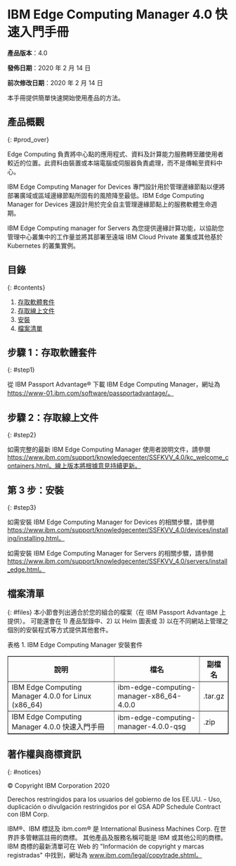 # IBM Edge Computing Manager 4.0 快速入門手冊

<b>產品版本</b>：4.0

<b>發佈日期</b>：2020 年 2 月 14 日

<b>前次修改日期</b>：2020 年 2 月 14 日

本手冊提供簡單快速開始使用產品的方法。

## 產品概觀
{: #prod_over}

Edge Computing 負責將中心點的應用程式、資料及計算能力服務轉至離使用者較近的位置。此資料由裝置或本端電腦或伺服器負責處理，而不是傳輸至資料中心。

IBM Edge Computing Manager for Devices 專門設計用於管理邊緣節點以便將部署廣域或區域邊緣節點所固有的風險降至最低。IBM Edge Computing Manager for Devices 還設計用於完全自主管理邊緣節點上的服務軟體生命週期。

IBM Edge Computing manager for Servers 為您提供邊緣計算功能，以協助您管理中心叢集中的工作量並將其部署至遠端 IBM Cloud Private 叢集或其他基於 Kubernetes 的叢集實例。

## 目錄
{: #contents}

 1. [存取軟體套件](#step1)
 2. [存取線上文件](#step2)
 3. [安裝](#step3)
 4. [檔案清單](#files)

## 步驟 1：存取軟體套件
{: #step1}

從 IBM Passport Advantage® 下載 IBM Edge Computing Manager，網址為 https://www-01.ibm.com/software/passportadvantage/。

## 步驟 2：存取線上文件
{: #step2}

如需完整的最新 IBM Edge Computing Manager 使用者說明文件，請參閱 https://www.ibm.com/support/knowledgecenter/SSFKVV_4.0/kc_welcome_containers.html。線上版本將根據意見持續更新。

## 第 3 步：安裝
{: #step3}

如需安裝 IBM Edge Computing Manager for Devices 的相關步驟，請參閱 https://www.ibm.com/support/knowledgecenter/SSFKVV_4.0/devices/installing/installing.html。

如需安裝 IBM Edge Computing Manager for Servers 的相關步驟，請參閱 https://www.ibm.com/support/knowledgecenter/SSFKVV_4.0/servers/install_edge.html。

## 檔案清單
{: #files}
本小節會列出適合於您的組合的檔案（在 IBM Passport Advantage 上提供）。 可能還會在 1) 產品型錄中、2) 以 Helm 圖表或 3) 以在不同網站上管理之個別的安裝程式等方式提供其他套件。 

表格 1. IBM Edge Computing Manager 安裝套件
<table border="1" width="100%">
  <tr>
    <th width="50%">說明</th>
    <th width="40%">檔名<br></th>
    <th width="10%">副檔名<br></th>
  </tr>
  <tr>
    <td>IBM Edge Computing Manager 4.0.0 for Linux (x86_64)</td>
    <td>ibm-edge-computing-manager-x86_64-4.0.0</td>
    <td>.tar.gz</td>
  </tr>
  <tr>
    <td>IBM Edge Computing Manager 4.0.0 快速入門手冊</td>
    <td>ibm-edge-computing-manager-4.0.0-qsg</td>
    <td>.zip</td>
  </tr>
</table>

## 著作權與商標資訊
{: #notices}

© Copyright IBM Corporation 2020

Derechos restringidos para los usuarios del gobierno de los EE.UU. - Uso, duplicación o divulgación restringidos por el GSA ADP Schedule Contract con IBM Corp.

IBM®、IBM 標誌及 ibm.com® 是 International Business Machines Corp. 在世界許多管轄區註冊的商標。 其他產品及服務名稱可能是 IBM 或其他公司的商標。 IBM 商標的最新清單可在 Web 的 "Información de copyright y marcas registradas" 中找到，網址為 www.ibm.com/legal/copytrade.shtml。
